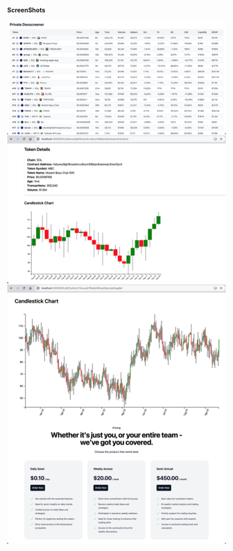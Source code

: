 **ScreenShots**

![Home Page](./.git_meta/image.png)
![CandleStick Chart](./.git_meta/candle_stick_chart.png)
![CandleStick Chart Large Data Set](.git_meta/ohlc_large_dataset.png)
![Stripe Subscriptions Page](./.git_meta/stripe_products_subscriptions.png)